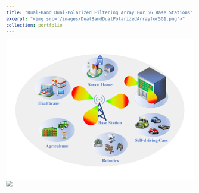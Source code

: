 ```yaml
---
title: "Dual-Band Dual-Polarized Filtering Array For 5G Base Stations"
excerpt: "<img src='/images/DualBandDualPolarizedArrayfor5G1.png'>"
collection: portfolio
---
```


<img src='/images/DualBandDualPolarizedArrayfor5G1.png'> 
<img src='/images/DualBandDualPolarizedArrayfor5G.png'> 
